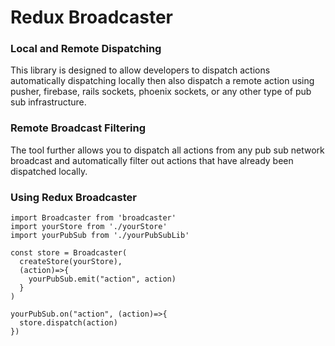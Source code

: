 # Redux Broadcaster
### Local and Remote Dispatching
This library is designed to allow developers to dispatch actions automatically dispatching locally then also dispatch a remote action using pusher, firebase, rails sockets, phoenix sockets, or any other type of pub sub infrastructure.

### Remote Broadcast Filtering
The tool further allows you to dispatch all actions from any pub sub network broadcast and automatically filter out actions that have already been dispatched locally.


### Using Redux Broadcaster
```
import Broadcaster from 'broadcaster'
import yourStore from './yourStore'
import yourPubSub from './yourPubSubLib'

const store = Broadcaster(
  createStore(yourStore),
  (action)=>{
    yourPubSub.emit("action", action)
  }
)

yourPubSub.on("action", (action)=>{
  store.dispatch(action)
})
```

